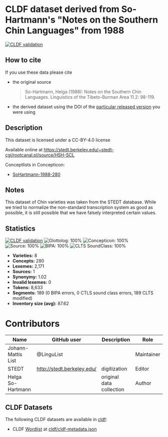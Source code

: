 # CLDF dataset derived from So-Hartmann's "Notes on the Southern Chin Languages" from 1988

[![CLDF validation](https://github.com/lexibank/sohartmannchin/workflows/CLDF-validation/badge.svg)](https://github.com/lexibank/sohartmannchin/actions?query=workflow%3ACLDF-validation)

## How to cite

If you use these data please cite
- the original source
  > So-Hartmann, Helga (1988): Notes on the Southern Chin Languages. Linguistics of the Tibeto-Burman Area 11.2: 98-119.
- the derived dataset using the DOI of the [particular released version](../../releases/) you were using

## Description


This dataset is licensed under a CC-BY-4.0 license

Available online at https://stedt.berkeley.edu/~stedt-cgi/rootcanal.pl/source/HSH-SCL


Conceptlists in Concepticon:
- [SoHartmann-1988-280](https://concepticon.clld.org/contributions/SoHartmann-1988-280)
## Notes

This dataset of Chin varieties was taken from the STEDT database. While we tried to normalize the non-standard transcription system as good as possible, it is still possible that we have falsely interpreted certain values.



## Statistics


[![CLDF validation](https://github.com/lexibank/sohartmannchin/workflows/CLDF-validation/badge.svg)](https://github.com/lexibank/sohartmannchin/actions?query=workflow%3ACLDF-validation)
![Glottolog: 100%](https://img.shields.io/badge/Glottolog-100%25-brightgreen.svg "Glottolog: 100%")
![Concepticon: 100%](https://img.shields.io/badge/Concepticon-100%25-brightgreen.svg "Concepticon: 100%")
![Source: 100%](https://img.shields.io/badge/Source-100%25-brightgreen.svg "Source: 100%")
![BIPA: 100%](https://img.shields.io/badge/BIPA-100%25-brightgreen.svg "BIPA: 100%")
![CLTS SoundClass: 100%](https://img.shields.io/badge/CLTS%20SoundClass-100%25-brightgreen.svg "CLTS SoundClass: 100%")

- **Varieties:** 8
- **Concepts:** 280
- **Lexemes:** 2,171
- **Sources:** 1
- **Synonymy:** 1.02
- **Invalid lexemes:** 0
- **Tokens:** 8,633
- **Segments:** 189 (0 BIPA errors, 0 CTLS sound class errors, 189 CLTS modified)
- **Inventory size (avg):** 87.62

# Contributors

Name | GitHub user | Description | Role
--- | --- | --- | ---
Johann-Mattis List | @LinguList | | Maintainer
STEDT | http://stedt.berkeley.edu/ | digitization | Editor
Helga So-Hartmann | | original data collection | Author




## CLDF Datasets

The following CLDF datasets are available in [cldf](cldf):

- CLDF [Wordlist](https://github.com/cldf/cldf/tree/master/modules/Wordlist) at [cldf/cldf-metadata.json](cldf/cldf-metadata.json)